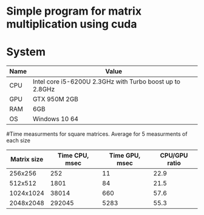 # Simple program for matrix multiplication using cuda
# System
| Name  | Value |
| ------------- | ------------- |
| CPU | Intel core i5-6200U 2.3GHz with Turbo boost up to 2.8GHz  |
| GPU  | GTX 950M 2GB  |
| RAM | 6GB |
| OS | Windows 10 64 | 

#Time measurments for square matrices. Average for 5 measurments of each size

| Matrix size | Time CPU, msec | Time GPU, msec | CPU/GPU ratio|
|-------------|----------|----------|------------|
|256x256| 252| 11| 22.9|
|512x512 | 1801 | 84 | 21.5|
|1024x1024| 38014 | 660 | 57.6|
|2048x2048| 292045 | 5283| 55.3|
